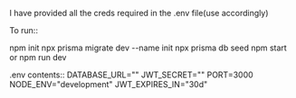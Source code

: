I have provided all the creds required in the .env file(use accordingly)

To run::

npm init
npx prisma migrate dev --name init
npx prisma db seed
npm start or npm run dev

.env contents::
DATABASE_URL=""
JWT_SECRET=""
PORT=3000
NODE_ENV="development"
JWT_EXPIRES_IN="30d"
